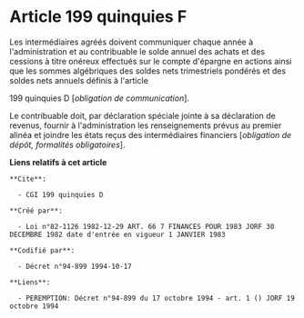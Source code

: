 # Article 199 quinquies F

Les intermédiaires agréés doivent communiquer chaque année à l'administration et au contribuable le solde annuel des achats
et des cessions à titre onéreux effectués sur le compte d'épargne en actions ainsi que les sommes algébriques des soldes nets
trimestriels pondérés et des soldes nets annuels définis à l'article

199 quinquies D [*obligation de communication*].

Le contribuable doit, par déclaration spéciale jointe à sa déclaration de revenus, fournir à l'administration les
renseignements prévus au premier alinéa et joindre les états reçus des intermédiaires financiers [*obligation de dépôt,
formalités obligatoires*].

**Liens relatifs à cet article**

	**Cite**:

	  - CGI 199 quinquies D

	**Créé par**:

	  - Loi n°82-1126 1982-12-29 ART. 66 7 FINANCES POUR 1983 JORF 30 DECEMBRE 1982 date d'entrée en vigueur 1 JANVIER 1983

	**Codifié par**:

	  - Décret n°94-899 1994-10-17

	**Liens**:

	  - PEREMPTION: Décret n°94-899 du 17 octobre 1994 - art. 1 () JORF 19 octobre 1994
